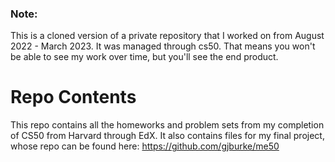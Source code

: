 ### Note:
This is a cloned version of a private repository that I worked on from August 2022 - March 2023. It was managed through cs50. That means you won't be able to see my work over time, but you'll see the end product.
# Repo Contents
This repo contains all the homeworks and problem sets from my completion of CS50 from Harvard through EdX. It also contains files for my final project, whose repo can be found here: https://github.com/gjburke/me50
